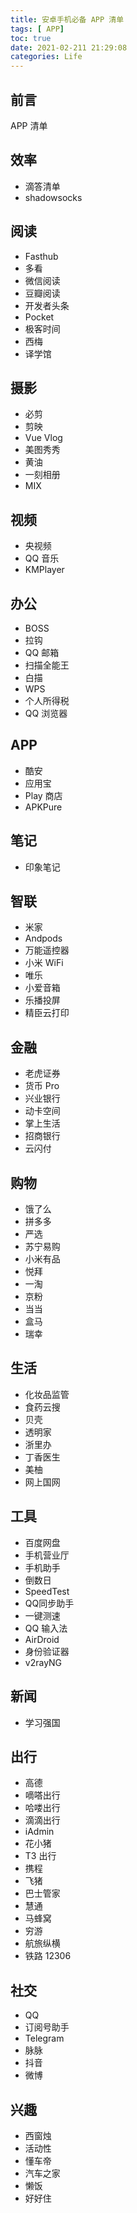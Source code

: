 ```yaml
---
title: 安卓手机必备 APP 清单
tags: [ APP]
toc: true
date: 2021-02-211 21:29:08
categories: Life
---
```


## 前言

APP 清单

## 效率
- 滴答清单
- shadowsocks

## 阅读
- Fasthub
- 多看
- 微信阅读
- 豆瓣阅读
- 开发者头条
- Pocket
- 极客时间
- 西梅
- 译学馆

## 摄影
- 必剪
- 剪映
- Vue Vlog
- 美图秀秀
- 黄油
- 一刻相册
- MIX

## 视频
- 央视频
- QQ 音乐
- KMPlayer

## 办公
- BOSS
- 拉钩
- QQ 邮箱
- 扫描全能王
- 白描
- WPS
- 个人所得税
- QQ 浏览器

## APP
- 酷安
- 应用宝
- Play 商店
- APKPure

## 笔记
- 印象笔记

## 智联
- 米家
- Andpods
- 万能遥控器
- 小米 WiFi
- 唯乐
- 小爱音箱
- 乐播投屏
- 精臣云打印

## 金融
- 老虎证券
- 货币 Pro
- 兴业银行
- 动卡空间
- 掌上生活
- 招商银行
- 云闪付


## 购物
- 饿了么
- 拼多多
- 严选
- 苏宁易购
- 小米有品
- 悦拜
- 一淘
- 京粉
- 当当
- 盒马
- 瑞幸

## 生活
- 化妆品监管
- 食药云搜
- 贝壳
- 透明家
- 浙里办
- 丁香医生
- 美柚
- 网上国网

## 工具
- 百度网盘
- 手机营业厅
- 手机助手
- 倒数日
- SpeedTest
- QQ同步助手
- 一键测速
- QQ 输入法
- AirDroid
- 身份验证器
- v2rayNG


## 新闻
- 学习强国

## 出行
- 高德
- 嘀嗒出行
- 哈喽出行
- 滴滴出行
- iAdmin
- 花小猪
- T3 出行
- 携程
- 飞猪
- 巴士管家
- 慧通
- 马蜂窝
- 穷游
- 航旅纵横
- 铁路 12306

## 社交
- QQ
- 订阅号助手
- Telegram
- 脉脉
- 抖音
- 微博

## 兴趣
- 西窗烛
- 活动性
- 懂车帝
- 汽车之家
- 懒饭
- 好好住

## 

